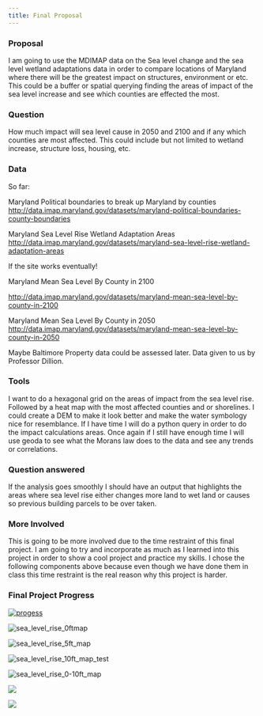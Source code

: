 ```yaml
---
title: Final Proposal
---
```


### Proposal
I am going to use the MDIMAP data on the Sea level change and the sea level wetland adaptations data in order to compare locations of Maryland where there will be the greatest impact on structures, environment or etc. This could be a buffer or spatial querying finding the areas of impact of the sea level increase and see which counties are effected the most.

### Question
How much impact will sea level cause in 2050 and 2100 and if any which counties are most affected. This could include but not limited to wetland increase, structure loss, housing, etc.

### Data
So far:

Maryland Political boundaries to break up Maryland by counties
http://data.imap.maryland.gov/datasets/maryland-political-boundaries-county-boundaries

Maryland Sea Level Rise Wetland Adaptation Areas
http://data.imap.maryland.gov/datasets/maryland-sea-level-rise-wetland-adaptation-areas

If the site works eventually!

Maryland Mean Sea Level By County in 2100

http://data.imap.maryland.gov/datasets/maryland-mean-sea-level-by-county-in-2100

Maryland Mean Sea Level By County in 2050
http://data.imap.maryland.gov/datasets/maryland-mean-sea-level-by-county-in-2050

Maybe Baltimore Property data could be assessed later. Data given to us by Professor Dillion.

### Tools
I want to do a hexagonal grid on the areas of impact from the sea level rise. Followed by a heat map with the most affected counties and or shorelines. I could create a DEM to make it look better and make the water symbology nice for resemblance. If I have time I will do a python query in order to do the impact calculations areas. Once again if I still have enough time I will use geoda to see what the Morans law does to the data and see any trends or correlations.

### Question answered
If the analysis goes smoothly I should have an output that highlights the areas where sea level rise either changes more land to wet land or causes so previous building parcels to be over taken.

### More Involved

This is going to be more involved due to the time restraint of this final project. I am going to try and incorporate as much as I learned into this project in order to show a cool project and practice my skills. I chose the following components above because even though we have done them in class this time restraint is the real reason why this project is harder.  
### Final Project Progress
[![progess](https://user-images.githubusercontent.com/42807889/50006788-e357a680-ff7c-11e8-8ea1-5e23d6d32713.jpg)](https://user-images.githubusercontent.com/42807889/50006788-e357a680-ff7c-11e8-8ea1-5e23d6d32713.jpg)

![sea_level_rise_0ftmap](https://user-images.githubusercontent.com/42807889/50250046-c4f31000-03ad-11e9-8486-96a004816e33.jpg)

![sea_level_rise_5ft_map](https://user-images.githubusercontent.com/42807889/50250043-c45a7980-03ad-11e9-83cb-a2471ed38d7f.jpg)

![sea_level_rise_10ft_map_test](https://user-images.githubusercontent.com/42807889/50250044-c45a7980-03ad-11e9-812a-8d11c07871cf.jpg)

![sea_level_rise_0-10ft_map](https://user-images.githubusercontent.com/42807889/50249954-82313800-03ad-11e9-9dcf-4b88d07f5e0c.jpg)

![](https://media.giphy.com/media/8qD5ayU6IGXWSKoVHo/giphy.gif)

![](https://media.giphy.com/media/7TnAfPk5nt0tKKW9om/giphy.gif)
